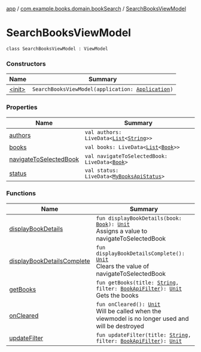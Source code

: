 [app](../../index.md) / [com.example.books.domain.bookSearch](../index.md) / [SearchBooksViewModel](./index.md)

# SearchBooksViewModel

`class SearchBooksViewModel : ViewModel`

### Constructors

| Name | Summary |
|---|---|
| [&lt;init&gt;](-init-.md) | `SearchBooksViewModel(application: `[`Application`](https://developer.android.com/reference/android/app/Application.html)`)` |

### Properties

| Name | Summary |
|---|---|
| [authors](authors.md) | `val authors: LiveData<`[`List`](https://kotlinlang.org/api/latest/jvm/stdlib/kotlin.collections/-list/index.html)`<`[`String`](https://kotlinlang.org/api/latest/jvm/stdlib/kotlin/-string/index.html)`>>` |
| [books](books.md) | `val books: LiveData<`[`List`](https://kotlinlang.org/api/latest/jvm/stdlib/kotlin.collections/-list/index.html)`<`[`Book`](../../com.example.books.domain.models/-book/index.md)`>>` |
| [navigateToSelectedBook](navigate-to-selected-book.md) | `val navigateToSelectedBook: LiveData<`[`Book`](../../com.example.books.domain.models/-book/index.md)`>` |
| [status](status.md) | `val status: LiveData<`[`MyBooksApiStatus`](../-my-books-api-status/index.md)`>` |

### Functions

| Name | Summary |
|---|---|
| [displayBookDetails](display-book-details.md) | `fun displayBookDetails(book: `[`Book`](../../com.example.books.domain.models/-book/index.md)`): `[`Unit`](https://kotlinlang.org/api/latest/jvm/stdlib/kotlin/-unit/index.html)<br>Assigns a value to navigateToSelectedBook |
| [displayBookDetailsComplete](display-book-details-complete.md) | `fun displayBookDetailsComplete(): `[`Unit`](https://kotlinlang.org/api/latest/jvm/stdlib/kotlin/-unit/index.html)<br>Clears the value of navigateToSelectedBook |
| [getBooks](get-books.md) | `fun getBooks(title: `[`String`](https://kotlinlang.org/api/latest/jvm/stdlib/kotlin/-string/index.html)`, filter: `[`BookApiFilter`](../../com.example.books.network/-book-api-filter/index.md)`): `[`Unit`](https://kotlinlang.org/api/latest/jvm/stdlib/kotlin/-unit/index.html)<br>Gets the books |
| [onCleared](on-cleared.md) | `fun onCleared(): `[`Unit`](https://kotlinlang.org/api/latest/jvm/stdlib/kotlin/-unit/index.html)<br>Will be called when the viewmodel is no longer used and will be destroyed |
| [updateFilter](update-filter.md) | `fun updateFilter(title: `[`String`](https://kotlinlang.org/api/latest/jvm/stdlib/kotlin/-string/index.html)`, filter: `[`BookApiFilter`](../../com.example.books.network/-book-api-filter/index.md)`): `[`Unit`](https://kotlinlang.org/api/latest/jvm/stdlib/kotlin/-unit/index.html) |

